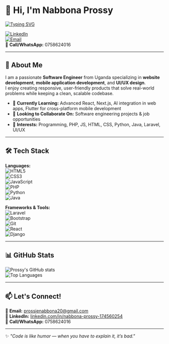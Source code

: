 # 👋 Hi, I'm Nabbona Prossy  
[![Typing SVG](https://readme-typing-svg.demolab.com?font=Fira+Code&pause=1000&color=F75C7E&width=435&lines=Front-End+Developer;Mobile+App+Developer;UI%2FUX+Enthusiast;Passionate+Software+Engineer)](https://git.io/typing-svg)  

[![LinkedIn](https://img.shields.io/badge/LinkedIn-Profile-blue?logo=linkedin)](https://www.linkedin.com/in/nabbona-prossy-174560254/)  
[![Email](https://img.shields.io/badge/Email-prossienabbona20%40gmail.com-red?logo=gmail)](mailto:prossienabbona20@gmail.com)  
📱 **Call/WhatsApp:** 0758624016  

---

## 🚀 About Me  
I am a passionate **Software Engineer** from Uganda specializing in **website development**, **mobile application development**, and **UI/UX design**.  
I enjoy creating responsive, user-friendly products that solve real-world problems while keeping a clean, scalable codebase.  

- 🌱 **Currently Learning:** Advanced React, Next.js, AI integration in web apps, Flutter for cross-platform mobile development  
- 💞️ **Looking to Collaborate On:** Software engineering projects & job opportunities  
- 👀 **Interests:** Programming, PHP, JS, HTML, CSS, Python, Java, Laravel, UI/UX  

---

## 🛠 Tech Stack  
**Languages:**  
![HTML5](https://img.shields.io/badge/-HTML5-orange?logo=html5)  
![CSS3](https://img.shields.io/badge/-CSS3-blue?logo=css3)  
![JavaScript](https://img.shields.io/badge/-JavaScript-yellow?logo=javascript)  
![PHP](https://img.shields.io/badge/-PHP-777BB4?logo=php)  
![Python](https://img.shields.io/badge/-Python-blue?logo=python)  
![Java](https://img.shields.io/badge/-Java-red?logo=java)  

**Frameworks & Tools:**  
![Laravel](https://img.shields.io/badge/-Laravel-red?logo=laravel)  
![Bootstrap](https://img.shields.io/badge/-Bootstrap-purple?logo=bootstrap)  
![Git](https://img.shields.io/badge/-Git-orange?logo=git)  
![React](https://img.shields.io/badge/-React-blue?logo=visualstudiocode)  
![Django](https://img.shields.io/badge/-Django-blue?logo=visualstudiocode)  


---

## 📊 GitHub Stats  
![Prossy's GitHub stats](https://github-readme-stats.vercel.app/api?username=PROSSYNABBONA&show_icons=true&theme=radical)  
![Top Languages](https://github-readme-stats.vercel.app/api/top-langs/?username=PROSSYNABBONA&layout=compact&theme=radical)  

---

## 📫 Let's Connect!  
💌 **Email:** [prossienabbona20@gmail.com](mailto:prossienabbona20@gmail.com)  
💼 **LinkedIn:** [linkedin.com/in/nabbona-prossy-174560254](https://www.linkedin.com/in/nabbona-prossy-174560254/)  
📱 **Call/WhatsApp:** 0758624016  

---
✨ *"Code is like humor — when you have to explain it, it’s bad."*  
